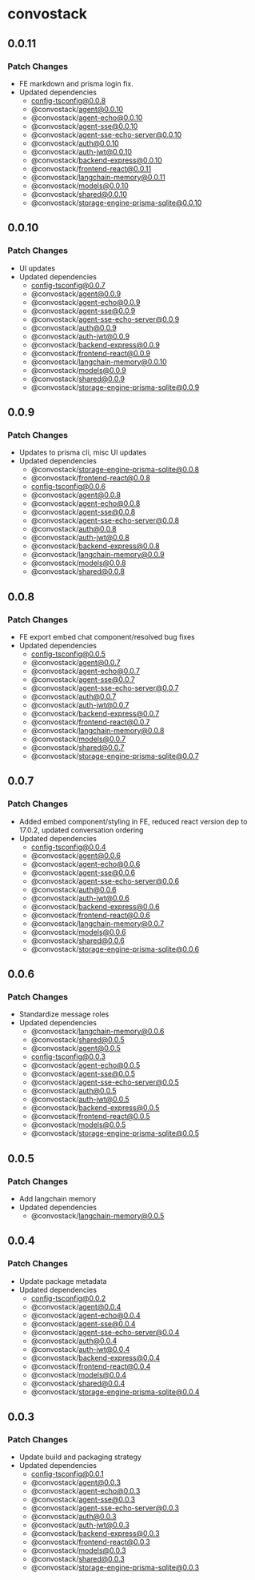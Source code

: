 # convostack

## 0.0.11

### Patch Changes

- FE markdown and prisma login fix.
- Updated dependencies
  - config-tsconfig@0.0.8
  - @convostack/agent@0.0.10
  - @convostack/agent-echo@0.0.10
  - @convostack/agent-sse@0.0.10
  - @convostack/agent-sse-echo-server@0.0.10
  - @convostack/auth@0.0.10
  - @convostack/auth-jwt@0.0.10
  - @convostack/backend-express@0.0.10
  - @convostack/frontend-react@0.0.11
  - @convostack/langchain-memory@0.0.11
  - @convostack/models@0.0.10
  - @convostack/shared@0.0.10
  - @convostack/storage-engine-prisma-sqlite@0.0.10

## 0.0.10

### Patch Changes

- UI updates
- Updated dependencies
  - config-tsconfig@0.0.7
  - @convostack/agent@0.0.9
  - @convostack/agent-echo@0.0.9
  - @convostack/agent-sse@0.0.9
  - @convostack/agent-sse-echo-server@0.0.9
  - @convostack/auth@0.0.9
  - @convostack/auth-jwt@0.0.9
  - @convostack/backend-express@0.0.9
  - @convostack/frontend-react@0.0.9
  - @convostack/langchain-memory@0.0.10
  - @convostack/models@0.0.9
  - @convostack/shared@0.0.9
  - @convostack/storage-engine-prisma-sqlite@0.0.9

## 0.0.9

### Patch Changes

- Updates to prisma cli, misc UI updates
- Updated dependencies
  - @convostack/storage-engine-prisma-sqlite@0.0.8
  - @convostack/frontend-react@0.0.8
  - config-tsconfig@0.0.6
  - @convostack/agent@0.0.8
  - @convostack/agent-echo@0.0.8
  - @convostack/agent-sse@0.0.8
  - @convostack/agent-sse-echo-server@0.0.8
  - @convostack/auth@0.0.8
  - @convostack/auth-jwt@0.0.8
  - @convostack/backend-express@0.0.8
  - @convostack/langchain-memory@0.0.9
  - @convostack/models@0.0.8
  - @convostack/shared@0.0.8

## 0.0.8

### Patch Changes

- FE export embed chat component/resolved bug fixes
- Updated dependencies
  - config-tsconfig@0.0.5
  - @convostack/agent@0.0.7
  - @convostack/agent-echo@0.0.7
  - @convostack/agent-sse@0.0.7
  - @convostack/agent-sse-echo-server@0.0.7
  - @convostack/auth@0.0.7
  - @convostack/auth-jwt@0.0.7
  - @convostack/backend-express@0.0.7
  - @convostack/frontend-react@0.0.7
  - @convostack/langchain-memory@0.0.8
  - @convostack/models@0.0.7
  - @convostack/shared@0.0.7
  - @convostack/storage-engine-prisma-sqlite@0.0.7

## 0.0.7

### Patch Changes

- Added embed component/styling in FE, reduced react version dep to 17.0.2, updated conversation ordering
- Updated dependencies
  - config-tsconfig@0.0.4
  - @convostack/agent@0.0.6
  - @convostack/agent-echo@0.0.6
  - @convostack/agent-sse@0.0.6
  - @convostack/agent-sse-echo-server@0.0.6
  - @convostack/auth@0.0.6
  - @convostack/auth-jwt@0.0.6
  - @convostack/backend-express@0.0.6
  - @convostack/frontend-react@0.0.6
  - @convostack/langchain-memory@0.0.7
  - @convostack/models@0.0.6
  - @convostack/shared@0.0.6
  - @convostack/storage-engine-prisma-sqlite@0.0.6

## 0.0.6

### Patch Changes

- Standardize message roles
- Updated dependencies
  - @convostack/langchain-memory@0.0.6
  - @convostack/shared@0.0.5
  - @convostack/agent@0.0.5
  - config-tsconfig@0.0.3
  - @convostack/agent-echo@0.0.5
  - @convostack/agent-sse@0.0.5
  - @convostack/agent-sse-echo-server@0.0.5
  - @convostack/auth@0.0.5
  - @convostack/auth-jwt@0.0.5
  - @convostack/backend-express@0.0.5
  - @convostack/frontend-react@0.0.5
  - @convostack/models@0.0.5
  - @convostack/storage-engine-prisma-sqlite@0.0.5

## 0.0.5

### Patch Changes

- Add langchain memory
- Updated dependencies
  - @convostack/langchain-memory@0.0.5

## 0.0.4

### Patch Changes

- Update package metadata
- Updated dependencies
  - config-tsconfig@0.0.2
  - @convostack/agent@0.0.4
  - @convostack/agent-echo@0.0.4
  - @convostack/agent-sse@0.0.4
  - @convostack/agent-sse-echo-server@0.0.4
  - @convostack/auth@0.0.4
  - @convostack/auth-jwt@0.0.4
  - @convostack/backend-express@0.0.4
  - @convostack/frontend-react@0.0.4
  - @convostack/models@0.0.4
  - @convostack/shared@0.0.4
  - @convostack/storage-engine-prisma-sqlite@0.0.4

## 0.0.3

### Patch Changes

- Update build and packaging strategy
- Updated dependencies
  - config-tsconfig@0.0.1
  - @convostack/agent@0.0.3
  - @convostack/agent-echo@0.0.3
  - @convostack/agent-sse@0.0.3
  - @convostack/agent-sse-echo-server@0.0.3
  - @convostack/auth@0.0.3
  - @convostack/auth-jwt@0.0.3
  - @convostack/backend-express@0.0.3
  - @convostack/frontend-react@0.0.3
  - @convostack/models@0.0.3
  - @convostack/shared@0.0.3
  - @convostack/storage-engine-prisma-sqlite@0.0.3

